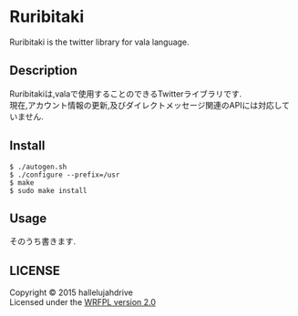 # Ruribitaki
Ruribitaki is the twitter library for vala language.

## Description
Ruribitakiは,valaで使用することのできるTwitterライブラリです.  
現在,アカウント情報の更新,及びダイレクトメッセージ関連のAPIには対応していません.

## Install
    $ ./autogen.sh
    $ ./configure --prefix=/usr
    $ make
    $ sudo make install

## Usage
そのうち書きます.

## LICENSE
Copyright &copy; 2015 hallelujahdrive  
Licensed under the [WRFPL version 2.0](http://www.wtfpl.net/txt/copying)
